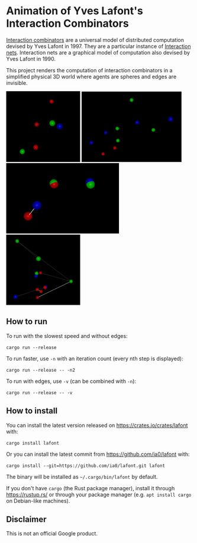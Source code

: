 # Animation of Yves Lafont's Interaction Combinators

[Interaction combinators][article] are a universal model of distributed
computation devised by Yves Lafont in 1997. They are a particular instance of
[Interaction nets][wikipedia]. Interaction nets are a graphical model of
computation also devised by Yves Lafont in 1990.

This project renders the computation of interaction combinators in a simplified
physical 3D world where agents are spheres and edges are invisible.

![example](/img/1.png)
![example](/img/2.png)
![example](/img/3.png)
![example](/img/4.png)

## How to run

To run with the slowest speed and without edges:

    cargo run --release

To run faster, use `-n` with an iteration count (every nth step is displayed):

    cargo run --release -- -n2

To run with edges, use `-v` (can be combined with `-n`):

    cargo run --release -- -v

## How to install

You can install the latest version released on https://crates.io/crates/lafont with:

    cargo install lafont

Or you can install the latest commit from https://github.com/ia0/lafont with:

    cargo install --git=https://github.com/ia0/lafont.git lafont

The binary will be installed as `~/.cargo/bin/lafont` by default.

If you don't have `cargo` (the Rust package manager), install it through
https://rustup.rs/ or through your package manager (e.g. `apt install cargo` on
Debian-like machines).

## Disclaimer

This is not an official Google product.

[article]: https://dl.acm.org/citation.cfm?id=264415
[wikipedia]: https://en.wikipedia.org/wiki/Interaction_nets
